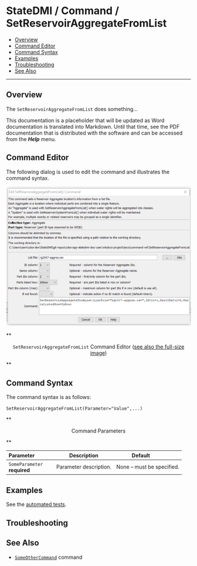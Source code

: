 # StateDMI / Command / SetReservoirAggregateFromList #

* [Overview](#overview)
* [Command Editor](#command-editor)
* [Command Syntax](#command-syntax)
* [Examples](#examples)
* [Troubleshooting](#troubleshooting)
* [See Also](#see-also)

-------------------------

## Overview ##

The `SetReservoirAggregateFromList` does something...

This documentation is a placeholder that will be updated as Word documentation is translated into Markdown.
Until that time, see the PDF documentation that is distributed with the software and can be accessed
from the ***Help*** menu.

## Command Editor ##

The following dialog is used to edit the command and illustrates the command syntax.

![SetReservoirAggregateFromList](SetReservoirAggregateFromList.png)

**<p style="text-align: center;">
`SetReservoirAggregateFromList` Command Editor (<a href="../SetReservoirAggregateFromList.png">see also the full-size image</a>)
</p>**

## Command Syntax ##

The command syntax is as follows:

```text
SetReservoirAggregateFromList(Parameter="Value",...)
```
**<p style="text-align: center;">
Command Parameters
</p>**

| **Parameter**&nbsp;&nbsp;&nbsp;&nbsp;&nbsp;&nbsp;&nbsp;&nbsp;&nbsp;&nbsp;&nbsp;&nbsp; | **Description** | **Default**&nbsp;&nbsp;&nbsp;&nbsp;&nbsp;&nbsp;&nbsp;&nbsp;&nbsp;&nbsp; |
| --------------|-----------------|----------------- |
|`SomeParameter`<br>**required**|Parameter description.|None – must be specified.|

## Examples ##

See the [automated tests](https://github.com/OpenWaterFoundation/cdss-app-statedmi-main/tree/master/test/regression/commands/SetReservoirAggregateFromList).

## Troubleshooting ##

## See Also ##

* [`SomeOtherCommand`](../SomeOtherCommand/SomeOtherCommand) command
